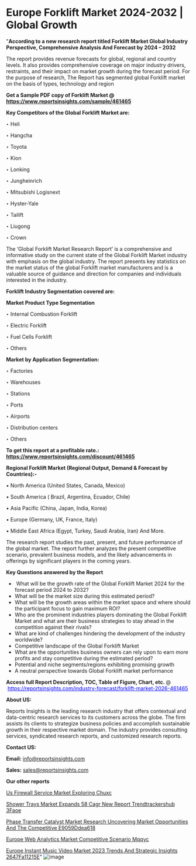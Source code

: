 # Europe Forklift Market 2024-2032 | Global Growth

"<strong>According to a new research report titled Forklift Market Global Industry Perspective, Comprehensive Analysis And Forecast by 2024 – 2032</strong>

The report provides revenue forecasts for global, regional and country levels. It also provides comprehensive coverage on major industry drivers, restraints, and their impact on market growth during the forecast period. For the purpose of research, The Report has segmented global Forklift market on the basis of types, technology and region

<strong>Get a Sample PDF copy of Forklift Market </strong><strong>@<a href=https://www.reportsinsights.com/sample/461465 style=color:#0000ff;> https://www.reportsinsights.com/sample/461465</a></strong></font>

<strong>Key Competitors of the Global Forklift Market are:</strong>

‣ Heli

‣ Hangcha

‣ Toyota

‣ Kion

‣ Lonking

‣ Jungheinrich

‣ Mitsubishi Logisnext

‣ Hyster-Yale

‣ Tailift

‣ Liugong

‣ Crown

The ‘Global Forklift Market Research Report’ is a comprehensive and informative study on the current state of the Global Forklift Market industry with emphasis on the global industry. The report presents key statistics on the market status of the global Forklift market manufacturers and is a valuable source of guidance and direction for companies and individuals interested in the industry.

<strong>Forklift Industry Segmentation covered are:</strong>

<strong>Market Product Type Segmentation</strong>

‣ Internal Combustion Forklift

‣ Electric Forklift

‣ Fuel Cells Forklift

‣ Others

<strong>Market by Application Segmentation:</strong>

‣ Factories

‣ Warehouses

‣ Stations

‣ Ports

‣ Airports

‣ Distribution centers

‣ Others

<strong>To get this report at a profitable rate.: <a href=https://www.reportsinsights.com/discount/461465 style=color:#0000ff;>https://www.reportsinsights.com/discount/461465</a></strong></font>

<strong>Regional Forklift Market (Regional Output, Demand &amp; Forecast by Countries):-</strong>

• North America (United States, Canada, Mexico)

• South America ( Brazil, Argentina, Ecuador, Chile)

• Asia Pacific (China, Japan, India, Korea)

• Europe (Germany, UK, France, Italy)

• Middle East Africa (Egypt, Turkey, Saudi Arabia, Iran) And More.

The research report studies the past, present, and future performance of the global market. The report further analyzes the present competitive scenario, prevalent business models, and the likely advancements in offerings by significant players in the coming years.

<strong>Key Questions answered by the Report</strong>
<ul>
  <li> What will be the growth rate of the Global Forklift Market 2024 for the forecast period 2024 to 2032?</li>
  <li>What will be the market size during this estimated period?</li>
  <li>What will be the growth areas within the market space and where should the participant focus to gain maximum ROI?</li>
  <li>Who are the prominent industries players dominating the Global Forklift Market and what are their business strategies to stay ahead in the competition against their rivals?</li>
  <li>What are kind of challenges hindering the development of the industry worldwide?</li>
  <li>Competitive landscape of the Global Forklift Market</li>
  <li>What are the opportunities business owners can rely upon to earn more profits and stay competitive during the estimated period?</li>
  <li>Potential and niche segments/regions exhibiting promising growth</li>
  <li>A neutral perspective towards Global Forklift market performance</li>
</ul>
<strong>Access full Report Description, TOC, Table of Figure, Chart, etc. </strong>@  <a href=https://reportsinsights.com/industry-forecast/forklift-market-2026-461465 style=color:#0000ff;>https://reportsinsights.com/industry-forecast/forklift-market-2026-461465</a></font>

<strong><strong>About US</strong>:</strong>

Reports Insights is the leading research industry that offers contextual and data-centric research services to its customers across the globe. The firm assists its clients to strategize business policies and accomplish sustainable growth in their respective market domain. The industry provides consulting services, syndicated research reports, and customized research reports.

<strong>Contact US:</strong>

<p class=""""><b>Email:</b> <a href=mailto:info@reportsinsights.com>info@reportsinsights.com</a></p>
<p class=""""><b>Sales:</b> <a href=mailto:sales@reportsinsights.com>sales@reportsinsights.com</a></p>

<strong>Our other reports</strong>

<a href=https://www.linkedin.com/pulse/us-firewall-service-market-exploring-chuxc/>Us Firewall Service Market Exploring Chuxc</a>

<a href=https://www.linkedin.com/pulse/shower-trays-market-expands-58-cagr-new-report-trendtrackershub-3faoe/>Shower Trays Market Expands 58 Cagr New Report Trendtrackershub 3Faoe</a>

<a href=https://medium.com/@anuragakarte041/phase-transfer-catalyst-market-research-uncovering-market-opportunities-and-the-competitive-e9059ddea618>Phase Transfer Catalyst Market Research Uncovering Market Opportunities And The Competitive E9059Ddea618</a>

<a href=https://www.linkedin.com/pulse/europe-web-analytics-market-competitive-scenario-mqqyc/>Europe Web Analytics Market Competitive Scenario Mqqyc</a>

<a href=https://medium.com/@achalwankhede15/europe-instant-music-video-market-2023-trends-and-strategic-insights-2647fa11215e>Europe Instant Music Video Market 2023 Trends And Strategic Insights 2647Fa11215E</a>"
![image](https://github.com/Reportsinsights123/RIgrowth/assets/158415881/b7446b02-d1b0-4031-8e89-3e4475f33787)

